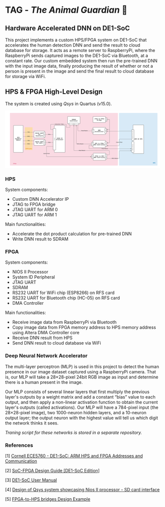 # TAG - *The Animal Guardian* 🐘

## Hardware Accelerated DNN on DE1-SoC

This project implements a custom HPS/FPGA system on DE1-SoC that accelerates the human detection DNN and send the result to cloud database for storage. It acts as a remote server to RaspberryPi, where the RaspberryPi sends captured images to the DE1-SoC via Bluetooth, at a constant rate. Our custom embedded system then run the pre-trained DNN with the input image data, finally producing the result of whether or not a person is present in the image and send the final result to cloud database for storage via WiFi.


## HPS & FPGA High-Level Design

The system is created using *Qsys* in Quartus (v15.0).

![HPS/FPGA High-Level Design](https://github.com/shade-12/tag-fpga/blob/main/docs/img/High_Level_Design.png?raw=true)

### HPS

System components:
- Custom DNN Accelerator IP
- JTAG to FPGA bridge
- JTAG UART for ARM 0
- JTAG UART for ARM 1

Main functionalities:
- Accelerate the dot product calculation for pre-trained DNN
- Write DNN result to SDRAM


### FPGA

System components:
- NIOS II Processor
- System ID Peripheral
- JTAG UART
- SDRAM
- RS232 UART for WiFi chip (ESP8266) on RFS card
- RS232 UART for Bluetooth chip (HC-05) on RFS card
- DMA Controller

Main functionalities:
- Receive image data from RaspberryPi via Bluetooth
- Copy image data from FPGA memory address to HPS memory address using Altera DMA Controller core
- Receive DNN result from HPS
- Send DNN result to cloud database via WiFi


### Deep Neural Network Accelerator

The multi-layer perceptron (MLP) is used in this project to detect the human presence in our image dataset captured using a RaspberryPi camera. That is, our MLP will take a 28×28-pixel 24bit RGB image as input and determine there is a human present in the image.

Our MLP consists of several linear layers that first multiply the previous layer's outputs by a weight matrix and add a constant “bias” value to each output, and then apply a non-linear activation function to obtain the current layer's outputs (called activations). Our MLP will have a 784-pixel input (the 28×28-pixel image), two 1000-neuron hidden layers, and a 10-neuron output layer; the output neuron with the highest value will tell us which digit the network thinks it sees.

*Traning script for these networks is stored in a separate repository.*


### References

[1] [Cornell ECE5760 - DE1-SoC: ARM HPS and FPGA Addresses and Communication](https://people.ece.cornell.edu/land/courses/ece5760/DE1_SOC/HPS_peripherials/FPGA_addr_index.html)

[2] [SoC-FPGA Design Guide [DE1-SoC Edition]](https://github.com/sahandKashani/SoC-FPGA-Design-Guide/blob/master/DE1_SoC/SoC-FPGA%20Design%20Guide/SoC-FPGA%20Design%20Guide%20%5BDE1-SoC%20Edition%5D.pdf)

[3] [DE1-SoC User Manual](https://www.intel.com/content/dam/altera-www/global/en_US/portal/dsn/42/doc-us-dsnbk-42-1004282204-de1-soc-user-manual.pdf)

[4] [Design of Qsys system showcasing Nios II processor - SD card interface](https://www.youtube.com/watch?v=NmMX80iOAW4&ab_channel=IntelFPGA)

[5] [FPGA-to-HPS bridges Design Example](https://www.intel.com/content/www/us/en/programmable/support/support-resources/design-examples/soc/fpga-to-hps-bridges-design-example.html)